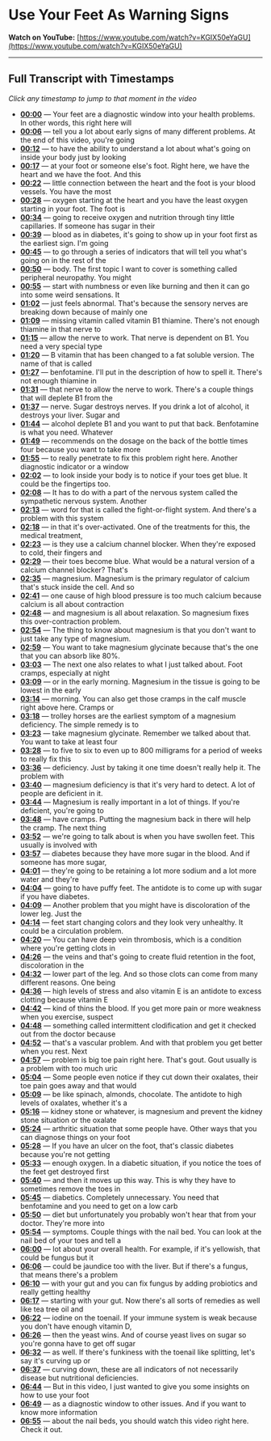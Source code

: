 # Use Your Feet As Warning Signs

**Watch on YouTube:** [https://www.youtube.com/watch?v=KGIX50eYaGU](https://www.youtube.com/watch?v=KGIX50eYaGU)

---

## Full Transcript with Timestamps

*Click any timestamp to jump to that moment in the video*

- **[00:00](https://www.youtube.com/watch?v=KGIX50eYaGU&t=0s)** — Your feet are a diagnostic window into your health problems. In other words, this right here will
- **[00:06](https://www.youtube.com/watch?v=KGIX50eYaGU&t=6s)** — tell you a lot about early signs of many different problems. At the end of this video, you're going
- **[00:12](https://www.youtube.com/watch?v=KGIX50eYaGU&t=12s)** — to have the ability to understand a lot about what's going on inside your body just by looking
- **[00:17](https://www.youtube.com/watch?v=KGIX50eYaGU&t=17s)** — at your foot or someone else's foot. Right here, we have the heart and we have the foot. And this
- **[00:22](https://www.youtube.com/watch?v=KGIX50eYaGU&t=22s)** — little connection between the heart and the foot is your blood vessels. You have the most
- **[00:28](https://www.youtube.com/watch?v=KGIX50eYaGU&t=28s)** — oxygen starting at the heart and you have the least oxygen starting in your foot. The foot is
- **[00:34](https://www.youtube.com/watch?v=KGIX50eYaGU&t=34s)** — going to receive oxygen and nutrition through tiny little capillaries. If someone has sugar in their
- **[00:39](https://www.youtube.com/watch?v=KGIX50eYaGU&t=39s)** — blood as in diabetes, it's going to show up in your foot first as the earliest sign. I'm going
- **[00:45](https://www.youtube.com/watch?v=KGIX50eYaGU&t=45s)** — to go through a series of indicators that will tell you what's going on in the rest of the
- **[00:50](https://www.youtube.com/watch?v=KGIX50eYaGU&t=50s)** — body. The first topic I want to cover is something called peripheral neuropathy. You might
- **[00:55](https://www.youtube.com/watch?v=KGIX50eYaGU&t=55s)** — start with numbness or even like burning and then it can go into some weird sensations. It
- **[01:02](https://www.youtube.com/watch?v=KGIX50eYaGU&t=62s)** — just feels abnormal. That's because the sensory nerves are breaking down because of mainly one
- **[01:09](https://www.youtube.com/watch?v=KGIX50eYaGU&t=69s)** — missing vitamin called vitamin B1 thiamine. There's not enough thiamine in that nerve to
- **[01:15](https://www.youtube.com/watch?v=KGIX50eYaGU&t=75s)** — allow the nerve to work. That nerve is dependent on B1. You need a very special type
- **[01:20](https://www.youtube.com/watch?v=KGIX50eYaGU&t=80s)** — B vitamin that has been changed to a fat soluble version. The name of that is called
- **[01:27](https://www.youtube.com/watch?v=KGIX50eYaGU&t=87s)** — benfotamine. I'll put in the description of how to spell it. There's not enough thiamine in
- **[01:31](https://www.youtube.com/watch?v=KGIX50eYaGU&t=91s)** — that nerve to allow the nerve to work. There's a couple things that will deplete B1 from the
- **[01:37](https://www.youtube.com/watch?v=KGIX50eYaGU&t=97s)** — nerve. Sugar destroys nerves. If you drink a lot of alcohol, it destroys your liver. Sugar and
- **[01:44](https://www.youtube.com/watch?v=KGIX50eYaGU&t=104s)** — alcohol deplete B1 and you want to put that back. Benfotamine is what you need. Whatever
- **[01:49](https://www.youtube.com/watch?v=KGIX50eYaGU&t=109s)** — recommends on the dosage on the back of the bottle times four because you want to take more
- **[01:55](https://www.youtube.com/watch?v=KGIX50eYaGU&t=115s)** — to really penetrate to fix this problem right here. Another diagnostic indicator or a window
- **[02:02](https://www.youtube.com/watch?v=KGIX50eYaGU&t=122s)** — to look inside your body is to notice if your toes get blue. It could be the fingertips too.
- **[02:08](https://www.youtube.com/watch?v=KGIX50eYaGU&t=128s)** — It has to do with a part of the nervous system called the sympathetic nervous system. Another
- **[02:13](https://www.youtube.com/watch?v=KGIX50eYaGU&t=133s)** — word for that is called the fight-or-flight system. And there's a problem with this system
- **[02:18](https://www.youtube.com/watch?v=KGIX50eYaGU&t=138s)** — in that it's over-activated. One of the treatments for this, the medical treatment,
- **[02:23](https://www.youtube.com/watch?v=KGIX50eYaGU&t=143s)** — is they use a calcium channel blocker. When they're exposed to cold, their fingers and
- **[02:29](https://www.youtube.com/watch?v=KGIX50eYaGU&t=149s)** — their toes become blue. What would be a natural version of a calcium channel blocker? That's
- **[02:35](https://www.youtube.com/watch?v=KGIX50eYaGU&t=155s)** — magnesium. Magnesium is the primary regulator of calcium that's stuck inside the cell. And so
- **[02:41](https://www.youtube.com/watch?v=KGIX50eYaGU&t=161s)** — one cause of high blood pressure is too much calcium because calcium is all about contraction
- **[02:48](https://www.youtube.com/watch?v=KGIX50eYaGU&t=168s)** — and magnesium is all about relaxation. So magnesium fixes this over-contraction problem.
- **[02:54](https://www.youtube.com/watch?v=KGIX50eYaGU&t=174s)** — The thing to know about magnesium is that you don't want to just take any type of magnesium.
- **[02:59](https://www.youtube.com/watch?v=KGIX50eYaGU&t=179s)** — You want to take magnesium glycinate because that's the one that you can absorb like 80%.
- **[03:03](https://www.youtube.com/watch?v=KGIX50eYaGU&t=183s)** — The next one also relates to what I just talked about. Foot cramps, especially at night
- **[03:09](https://www.youtube.com/watch?v=KGIX50eYaGU&t=189s)** — or in the early morning. Magnesium in the tissue is going to be lowest in the early
- **[03:14](https://www.youtube.com/watch?v=KGIX50eYaGU&t=194s)** — morning. You can also get those cramps in the calf muscle right above here. Cramps or
- **[03:18](https://www.youtube.com/watch?v=KGIX50eYaGU&t=198s)** — trolley horses are the earliest symptom of a magnesium deficiency. The simple remedy is to
- **[03:23](https://www.youtube.com/watch?v=KGIX50eYaGU&t=203s)** — take magnesium glycinate. Remember we talked about that. You want to take at least four
- **[03:28](https://www.youtube.com/watch?v=KGIX50eYaGU&t=208s)** — to five to six to even up to 800 milligrams for a period of weeks to really fix this
- **[03:36](https://www.youtube.com/watch?v=KGIX50eYaGU&t=216s)** — deficiency. Just by taking it one time doesn't really help it. The problem with
- **[03:40](https://www.youtube.com/watch?v=KGIX50eYaGU&t=220s)** — magnesium deficiency is that it's very hard to detect. A lot of people are deficient in it.
- **[03:44](https://www.youtube.com/watch?v=KGIX50eYaGU&t=224s)** — Magnesium is really important in a lot of things. If you're deficient, you're going to
- **[03:48](https://www.youtube.com/watch?v=KGIX50eYaGU&t=228s)** — have cramps. Putting the magnesium back in there will help the cramp. The next thing
- **[03:52](https://www.youtube.com/watch?v=KGIX50eYaGU&t=232s)** — we're going to talk about is when you have swollen feet. This usually is involved with
- **[03:57](https://www.youtube.com/watch?v=KGIX50eYaGU&t=237s)** — diabetes because they have more sugar in the blood. And if someone has more sugar,
- **[04:01](https://www.youtube.com/watch?v=KGIX50eYaGU&t=241s)** — they're going to be retaining a lot more sodium and a lot more water and they're
- **[04:04](https://www.youtube.com/watch?v=KGIX50eYaGU&t=244s)** — going to have puffy feet. The antidote is to come up with sugar if you have diabetes.
- **[04:09](https://www.youtube.com/watch?v=KGIX50eYaGU&t=249s)** — Another problem that you might have is discoloration of the lower leg. Just the
- **[04:14](https://www.youtube.com/watch?v=KGIX50eYaGU&t=254s)** — feet start changing colors and they look very unhealthy. It could be a circulation problem.
- **[04:20](https://www.youtube.com/watch?v=KGIX50eYaGU&t=260s)** — You can have deep vein thrombosis, which is a condition where you're getting clots in
- **[04:26](https://www.youtube.com/watch?v=KGIX50eYaGU&t=266s)** — the veins and that's going to create fluid retention in the foot, discoloration in the
- **[04:32](https://www.youtube.com/watch?v=KGIX50eYaGU&t=272s)** — lower part of the leg. And so those clots can come from many different reasons. One being
- **[04:36](https://www.youtube.com/watch?v=KGIX50eYaGU&t=276s)** — high levels of stress and also vitamin E is an antidote to excess clotting because vitamin E
- **[04:42](https://www.youtube.com/watch?v=KGIX50eYaGU&t=282s)** — kind of thins the blood. If you get more pain or more weakness when you exercise, suspect
- **[04:48](https://www.youtube.com/watch?v=KGIX50eYaGU&t=288s)** — something called intermittent clodification and get it checked out from the doctor because
- **[04:52](https://www.youtube.com/watch?v=KGIX50eYaGU&t=292s)** — that's a vascular problem. And with that problem you get better when you rest. Next
- **[04:57](https://www.youtube.com/watch?v=KGIX50eYaGU&t=297s)** — problem is big toe pain right here. That's gout. Gout usually is a problem with too much uric
- **[05:04](https://www.youtube.com/watch?v=KGIX50eYaGU&t=304s)** — Some people even notice if they cut down their oxalates, their toe pain goes away and that would
- **[05:09](https://www.youtube.com/watch?v=KGIX50eYaGU&t=309s)** — be like spinach, almonds, chocolate. The antidote to high levels of oxalates, whether it's a
- **[05:16](https://www.youtube.com/watch?v=KGIX50eYaGU&t=316s)** — kidney stone or whatever, is magnesium and prevent the kidney stone situation or the oxalate
- **[05:24](https://www.youtube.com/watch?v=KGIX50eYaGU&t=324s)** — arthritic situation that some people have. Other ways that you can diagnose things on your foot
- **[05:28](https://www.youtube.com/watch?v=KGIX50eYaGU&t=328s)** — If you have an ulcer on the foot, that's classic diabetes because you're not getting
- **[05:33](https://www.youtube.com/watch?v=KGIX50eYaGU&t=333s)** — enough oxygen. In a diabetic situation, if you notice the toes of the feet get destroyed first
- **[05:40](https://www.youtube.com/watch?v=KGIX50eYaGU&t=340s)** — and then it moves up this way. This is why they have to sometimes remove the toes in
- **[05:45](https://www.youtube.com/watch?v=KGIX50eYaGU&t=345s)** — diabetics. Completely unnecessary. You need that benfotamine and you need to get on a low carb
- **[05:50](https://www.youtube.com/watch?v=KGIX50eYaGU&t=350s)** — diet but unfortunately you probably won't hear that from your doctor. They're more into
- **[05:54](https://www.youtube.com/watch?v=KGIX50eYaGU&t=354s)** — symptoms. Couple things with the nail bed. You can look at the nail bed of your toes and tell a
- **[06:00](https://www.youtube.com/watch?v=KGIX50eYaGU&t=360s)** — lot about your overall health. For example, if it's yellowish, that could be fungus but it
- **[06:06](https://www.youtube.com/watch?v=KGIX50eYaGU&t=366s)** — could be jaundice too with the liver. But if there's a fungus, that means there's a problem
- **[06:10](https://www.youtube.com/watch?v=KGIX50eYaGU&t=370s)** — with your gut and you can fix fungus by adding probiotics and really getting healthy
- **[06:17](https://www.youtube.com/watch?v=KGIX50eYaGU&t=377s)** — starting with your gut. Now there's all sorts of remedies as well like tea tree oil and
- **[06:22](https://www.youtube.com/watch?v=KGIX50eYaGU&t=382s)** — iodine on the toenail. If your immune system is weak because you don't have enough vitamin D,
- **[06:26](https://www.youtube.com/watch?v=KGIX50eYaGU&t=386s)** — then the yeast wins. And of course yeast lives on sugar so you're gonna have to get off sugar
- **[06:32](https://www.youtube.com/watch?v=KGIX50eYaGU&t=392s)** — as well. If there's funkiness with the toenail like splitting, let's say it's curving up or
- **[06:37](https://www.youtube.com/watch?v=KGIX50eYaGU&t=397s)** — curving down, these are all indicators of not necessarily disease but nutritional deficiencies.
- **[06:44](https://www.youtube.com/watch?v=KGIX50eYaGU&t=404s)** — But in this video, I just wanted to give you some insights on how to use your foot
- **[06:49](https://www.youtube.com/watch?v=KGIX50eYaGU&t=409s)** — as a diagnostic window to other issues. And if you want to know more information
- **[06:55](https://www.youtube.com/watch?v=KGIX50eYaGU&t=415s)** — about the nail beds, you should watch this video right here. Check it out.
